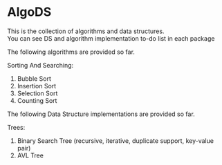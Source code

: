 # AlgoDS
This is the collection of algorithms and data structures.  
You can see DS and algorithm implementation to-do list in each package  

The following algorithms are provided so far.  

Sorting And Searching:  
1) Bubble Sort  
2) Insertion Sort  
3) Selection Sort  
4) Counting Sort  


The following Data Structure implementations are provided so far.    

Trees:  
1) Binary Search Tree (recursive, iterative, duplicate support, key-value pair)  
2) AVL Tree  



